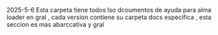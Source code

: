 2025-5-6
Esta carpeta tiene todos lso dcoumentos de ayuda para alma loader en gral , cada version contiene su carpeta docs especifica , esta seccion es mas abarccativa y gral 
